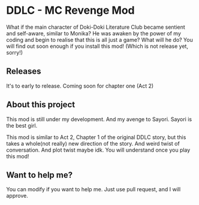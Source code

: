 # DDLC - MC Revenge Mod
What if the main character of Doki-Doki Literature Club became sentient and self-aware, similar to Monika? He was awaken by the power of my coding and begin to realise that this is all just a game? What will he do? You will find out soon enough if you install this mod! (Which is not release yet, sorry!)

## Releases
It's to early to release. Coming soon for chapter one (Act 2)

## About this project
This mod is still under my development. And my avenge to Sayori. Sayori is the best girl.

This mod is similar to Act 2, Chapter 1 of the original DDLC story, but this takes a whole(not really) new direction of the story. And weird twist of conversation. And plot twist maybe idk. You will understand once you play this mod!

## Want to help me?
You can modify if you want to help me. Just use pull request, and I will approve.

